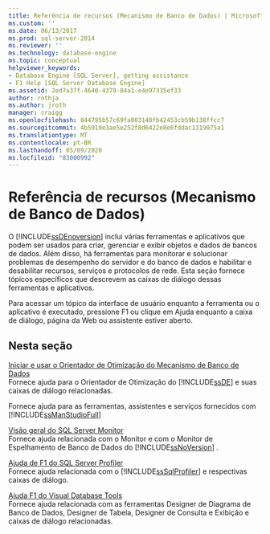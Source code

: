 ```yaml
---
title: Referência de recursos (Mecanismo de Banco de Dados) | Microsoft
ms.custom: ''
ms.date: 06/13/2017
ms.prod: sql-server-2014
ms.reviewer: ''
ms.technology: database-engine
ms.topic: conceptual
helpviewer_keywords:
- Database Engine [SQL Server], getting assistance
- F1 Help [SQL Server Database Engine]
ms.assetid: 2ed7a37f-4640-4379-84a1-e4e97335ef33
author: rothja
ms.author: jroth
manager: craigg
ms.openlocfilehash: 844795b57c69fa003140fb42453cb59b138ffcc7
ms.sourcegitcommit: 4b5919e3ae5e252f8d6422e8e6fddac1319075a1
ms.translationtype: MT
ms.contentlocale: pt-BR
ms.lasthandoff: 05/09/2020
ms.locfileid: "83000992"
---
```

# <a name="feature-reference-database-engine"></a>Referência de recursos (Mecanismo de Banco de Dados)
  O [!INCLUDE[ssDEnoversion](../includes/ssdenoversion-md.md)] inclui várias ferramentas e aplicativos que podem ser usados para criar, gerenciar e exibir objetos e dados de bancos de dados. Além disso, há ferramentas para monitorar e solucionar problemas de desempenho do servidor e do banco de dados e habilitar e desabilitar recursos, serviços e protocolos de rede. Esta seção fornece tópicos específicos que descrevem as caixas de diálogo dessas ferramentas e aplicativos.  
  
 Para acessar um tópico da interface de usuário enquanto a ferramenta ou o aplicativo é executado, pressione F1 ou clique em Ajuda enquanto a caixa de diálogo, página da Web ou assistente estiver aberto.  
  
## <a name="in-this-section"></a>Nesta seção  
 [Iniciar e usar o Orientador de Otimização do Mecanismo de Banco de Dados](../relational-databases/performance/database-engine-tuning-advisor.md)  
 Fornece ajuda para o Orientador de Otimização do [!INCLUDE[ssDE](../includes/ssde-md.md)] e suas caixas de diálogo relacionadas.  
  
 Fornece ajuda para as ferramentas, assistentes e serviços fornecidos com [!INCLUDE[ssManStudioFull](../includes/ssmanstudiofull-md.md)]  
  
 [Visão geral do SQL Server Monitor](configure-windows/sql-server-monitor-overview.md)  
 Fornece ajuda relacionada com o Monitor e com o Monitor de Espelhamento de Banco de Dados do [!INCLUDE[ssNoVersion](../includes/ssnoversion-md.md)] .  
  
 [Ajuda de F1 do SQL Server Profiler](../tools/sql-server-profiler/sql-server-profiler-f1-help.md)  
 Fornece ajuda relacionada com o [!INCLUDE[ssSqlProfiler](../includes/sssqlprofiler-md.md)] e respectivas caixas de diálogo.  
  
 [Ajuda F1 do Visual Database Tools](../ssms/visual-db-tools/visual-database-tools-f1-help.md)  
 Fornece ajuda relacionada com as ferramentas Designer de Diagrama de Banco de Dados, Designer de Tabela, Designer de Consulta e Exibição e caixas de diálogo relacionadas.  
  
  
